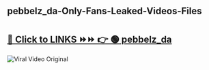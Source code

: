 
 ## pebbelz_da-Only-Fans-Leaked-Videos-Files

# <h2><a href="https://mediaupload.pro?pebbelz_da">🔗 Click to LINKS ⏩⏩ 👉 🟢 pebbelz_da </a></h2>

<a href="https://mediaupload.pro?pebbelz_da" rel="nofollow" data-target="animated-image.originalLink"><img src="https://i.ibb.co.com/xMMVF88/686577567.gif" alt="Viral Video Original" style="max-width: 100%; display: inline-block;" data-target="animated-image.originalImage"></a>